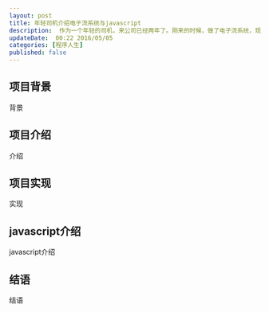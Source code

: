 ```yaml
---  
layout: post  
title: 年轻司机介绍电子流系统与javascript
description:  作为一个年轻的司机，来公司已经两年了。刚来的时候，做了电子流系统，现在简单介绍一下.    
updateDate:  00:22 2016/05/05
categories: [程序人生]
published: false
---  
```



## 项目背景

背景  

## 项目介绍

介绍  

## 项目实现


实现  

## javascript介绍

javascript介绍  

## 结语

结语  





